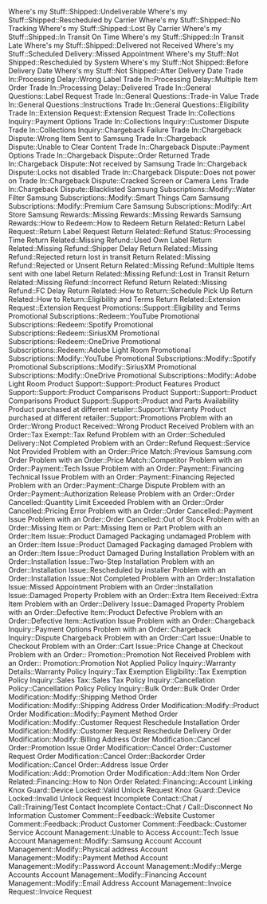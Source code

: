 Where's my Stuff::Shipped::Undeliverable
Where's my Stuff::Shipped::Rescheduled by Carrier
Where's my Stuff::Shipped::No Tracking
Where's my Stuff::Shipped::Lost By Carrier
Where's my Stuff::Shipped::In Transit On Time
Where's my Stuff::Shipped::In Transit Late
Where's my Stuff::Shipped::Delivered not Received
Where's my Stuff::Scheduled Delivery::Missed Appointment
Where's my Stuff::Not Shipped::Rescheduled by System
Where's my Stuff::Not Shipped::Before Delivery Date
Where's my Stuff::Not Shipped::After Delivery Date
Trade In::Processing Delay::Wrong Label
Trade In::Processing Delay::Multiple Item Order
Trade In::Processing Delay::Delivered
Trade In::General Questions::Label Request
Trade In::General Questions::Trade-in Value
Trade In::General Questions::Instructions
Trade In::General Questions::Eligibility
Trade In::Extension Request::Extension Request
Trade In::Collections Inquiry::Payment Options
Trade In::Collections Inquiry::Customer Dispute
Trade In::Collections Inquiry::Chargeback Failure
Trade In::Chargeback Dispute::Wrong Item Sent to Samsung
Trade In::Chargeback Dispute::Unable to Clear Content
Trade In::Chargeback Dispute::Payment Options
Trade In::Chargeback Dispute::Order Returned
Trade In::Chargeback Dispute::Not received by Samsung
Trade In::Chargeback Dispute::Locks not disabled
Trade In::Chargeback Dispute::Does not power on
Trade In::Chargeback Dispute::Cracked Screen or Camera Lens
Trade In::Chargeback Dispute::Blacklisted
Samsung Subscriptions::Modify::Water Filter
Samsung Subscriptions::Modify::Smart Things Cam
Samsung Subscriptions::Modify::Premium Care
Samsung Subscriptions::Modify::Art Store
Samsung Rewards::Missing Rewards::Missing Rewards
Samsung Rewards::How to Redeem::How to Redeem
Return Related::Return Label Request::Return Label Request
Return Related::Refund Status::Processing Time
Return Related::Missing Refund::Used Own Label
Return Related::Missing Refund::Shipper Delay
Return Related::Missing Refund::Rejected return lost in transit
Return Related::Missing Refund::Rejected or Unsent
Return Related::Missing Refund::Multiple Items sent with one label
Return Related::Missing Refund::Lost in Transit
Return Related::Missing Refund::Incorrect Refund
Return Related::Missing Refund::FC Delay
Return Related::How to Return::Schedule Pick Up
Return Related::How to Return::Eligibility and Terms
Return Related::Extension Request::Extension Request
Promotions::Support::Eligibility and Terms
Promotional Subscriptions::Redeem::YouTube
Promotional Subscriptions::Redeem::Spotify
Promotional Subscriptions::Redeem::SiriusXM
Promotional Subscriptions::Redeem::OneDrive
Promotional Subscriptions::Redeem::Adobe Light Room
Promotional Subscriptions::Modify::YouTube
Promotional Subscriptions::Modify::Spotify
Promotional Subscriptions::Modify::SiriusXM
Promotional Subscriptions::Modify::OneDrive
Promotional Subscriptions::Modify::Adobe Light Room
Product Support::Support::Product Features
Product Support::Support::Product Comparisons
Product Support::Support::Product Comparisons
Product Support::Support::Product and Parts Availability
Product purchased at different retailer::Support::Warranty
Product purchased at different retailer::Support::Promotions
Problem with an Order::Wrong Product Received::Wrong Product Received
Problem with an Order::Tax Exempt::Tax Refund
Problem with an Order::Scheduled Delivery::Not Completed
Problem with an Order::Refund Request::Service Not Provided
Problem with an Order::Price Match::Previous Samsung.com Order
Problem with an Order::Price Match::Competitor
Problem with an Order::Payment::Tech Issue
Problem with an Order::Payment::Financing Technical Issue
Problem with an Order::Payment::Financing Rejected
Problem with an Order::Payment::Charge Dispute
Problem with an Order::Payment::Authorization Release
Problem with an Order::Order Cancelled::Quantity Limit Exceeded
Problem with an Order::Order Cancelled::Pricing Error
Problem with an Order::Order Cancelled::Payment Issue
Problem with an Order::Order Cancelled::Out of Stock
Problem with an Order::Missing Item or Part::Missing Item or Part
Problem with an Order::Item Issue::Product Damaged Packaging undamaged
Problem with an Order::Item Issue::Product Damaged Packaging damaged
Problem with an Order::Item Issue::Product Damaged During Installation
Problem with an Order::Installation Issue::Two-Step Installation
Problem with an Order::Installation Issue::Rescheduled by installer
Problem with an Order::Installation Issue::Not Completed
Problem with an Order::Installation Issue::Missed Appointment
Problem with an Order::Installation Issue::Damaged Property
Problem with an Order::Extra Item Received::Extra Item
Problem with an Order::Delivery Issue::Damaged Property
Problem with an Order::Defective Item::Product Defective
Problem with an Order::Defective Item::Activation Issue
Problem with an Order::Chargeback Inquiry::Payment Options
Problem with an Order::Chargeback Inquiry::Dispute Chargeback
Problem with an Order::Cart Issue::Unable to Checkout
Problem with an Order::Cart Issue::Price Change at Checkout
Problem with an Order:: Promotion::Promotion Not Received
Problem with an Order:: Promotion::Promotion Not Applied
Policy Inquiry::Warranty Details::Warranty
Policy Inquiry::Tax Exemption Eligibility::Tax Exemption
Policy Inquiry::Sales Tax::Sales Tax
Policy Inquiry::Cancellation Policy::Cancellation Policy
Policy Inquiry::Bulk Order::Bulk Order
Order Modification::Modify::Shipping Method
Order Modification::Modify::Shipping Address
Order Modification::Modify::Product
Order Modification::Modify::Payment Method
Order Modification::Modify::Customer Request Reschedule Installation
Order Modification::Modify::Customer Request Reschedule Delivery
Order Modification::Modify::Billing Address
Order Modification::Cancel Order::Promotion Issue
Order Modification::Cancel Order::Customer Request
Order Modification::Cancel Order::Backorder
Order Modification::Cancel Order::Address Issue
Order Modification::Add::Promotion
Order Modification::Add::Item
Non Order Related::Financing::How to
Non Order Related::Financing::Account Linking
Knox Guard::Device Locked::Valid Unlock Request
Knox Guard::Device Locked::Invalid Unlock Request
Incomplete Contact::Chat / Call::Training/Test Contact
Incomplete Contact::Chat / Call::Disconnect No Information
Customer Comment::Feedback::Website
Customer Comment::Feedback::Product
Customer Comment::Feedback::Customer Service
Account Management::Unable to Access Account::Tech Issue
Account Management::Modify::Samsung Account
Account Management::Modify::Physical address
Account Management::Modify::Payment Method
Account Management::Modify::Password
Account Management::Modify::Merge Accounts
Account Management::Modify::Financing
Account Management::Modify::Email Address
Account Management::Invoice Request::Invoice Request
